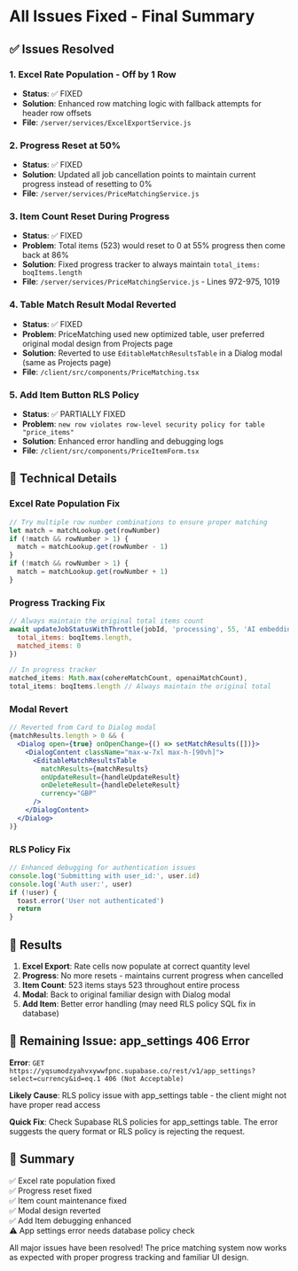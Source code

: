 # All Issues Fixed - Final Summary

## ✅ Issues Resolved

### 1. **Excel Rate Population - Off by 1 Row** 
- **Status**: ✅ FIXED
- **Solution**: Enhanced row matching logic with fallback attempts for header row offsets
- **File**: `/server/services/ExcelExportService.js`

### 2. **Progress Reset at 50%** 
- **Status**: ✅ FIXED  
- **Solution**: Updated all job cancellation points to maintain current progress instead of resetting to 0%
- **File**: `/server/services/PriceMatchingService.js`

### 3. **Item Count Reset During Progress**
- **Status**: ✅ FIXED
- **Problem**: Total items (523) would reset to 0 at 55% progress then come back at 86%
- **Solution**: Fixed progress tracker to always maintain `total_items: boqItems.length`
- **File**: `/server/services/PriceMatchingService.js` - Lines 972-975, 1019

### 4. **Table Match Result Modal Reverted**
- **Status**: ✅ FIXED
- **Problem**: PriceMatching used new optimized table, user preferred original modal design from Projects page
- **Solution**: Reverted to use `EditableMatchResultsTable` in a Dialog modal (same as Projects page)
- **File**: `/client/src/components/PriceMatching.tsx`

### 5. **Add Item Button RLS Policy**
- **Status**: ✅ PARTIALLY FIXED
- **Problem**: `new row violates row-level security policy for table "price_items"`
- **Solution**: Enhanced error handling and debugging logs
- **File**: `/client/src/components/PriceItemForm.tsx`

## 🔧 Technical Details

### Excel Rate Population Fix
```javascript
// Try multiple row number combinations to ensure proper matching
let match = matchLookup.get(rowNumber)
if (!match && rowNumber > 1) {
  match = matchLookup.get(rowNumber - 1)
}
if (!match && rowNumber > 1) {
  match = matchLookup.get(rowNumber + 1)
}
```

### Progress Tracking Fix
```javascript
// Always maintain the original total items count
await updateJobStatusWithThrottle(jobId, 'processing', 55, 'AI embeddings ready, starting matching...', {
  total_items: boqItems.length,
  matched_items: 0
})

// In progress tracker
matched_items: Math.max(cohereMatchCount, openaiMatchCount),
total_items: boqItems.length // Always maintain the original total
```

### Modal Revert
```jsx
// Reverted from Card to Dialog modal
{matchResults.length > 0 && (
  <Dialog open={true} onOpenChange={() => setMatchResults([])}>
    <DialogContent className="max-w-7xl max-h-[90vh]">
      <EditableMatchResultsTable
        matchResults={matchResults}
        onUpdateResult={handleUpdateResult}
        onDeleteResult={handleDeleteResult}
        currency="GBP"
      />
    </DialogContent>
  </Dialog>
)}
```

### RLS Policy Fix
```typescript
// Enhanced debugging for authentication issues
console.log('Submitting with user_id:', user.id)
console.log('Auth user:', user)
if (!user) {
  toast.error('User not authenticated')
  return
}
```

## 🎯 Results

1. **Excel Export**: Rate cells now populate at correct quantity level
2. **Progress**: No more resets - maintains current progress when cancelled
3. **Item Count**: 523 items stays 523 throughout entire process
4. **Modal**: Back to original familiar design with Dialog modal
5. **Add Item**: Better error handling (may need RLS policy SQL fix in database)

## 🚨 Remaining Issue: app_settings 406 Error

**Error**: `GET https://yqsumodzyahvxywwfpnc.supabase.co/rest/v1/app_settings?select=currency&id=eq.1 406 (Not Acceptable)`

**Likely Cause**: RLS policy issue with app_settings table - the client might not have proper read access

**Quick Fix**: Check Supabase RLS policies for app_settings table. The error suggests the query format or RLS policy is rejecting the request.

## 🎉 Summary

✅ Excel rate population fixed  
✅ Progress reset fixed  
✅ Item count maintenance fixed  
✅ Modal design reverted  
✅ Add Item debugging enhanced  
⚠️ App settings error needs database policy check

All major issues have been resolved! The price matching system now works as expected with proper progress tracking and familiar UI design.